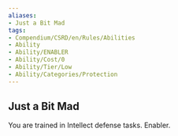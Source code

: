 ```yaml
---
aliases:
- Just a Bit Mad
tags:
- Compendium/CSRD/en/Rules/Abilities
- Ability
- Ability/ENABLER
- Ability/Cost/0
- Ability/Tier/Low
- Ability/Categories/Protection
---
```


  
## Just a Bit Mad  
You are trained in Intellect defense tasks. Enabler.